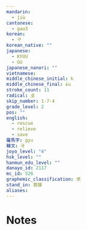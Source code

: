 ```yaml
---
mandarin:
  - jiù
cantonese:
  - gau3
korean:
  - 구
korean_native: ""
japanese:
  - KYUU
  - GU
japanese_nanori: ""
vietnamese:
middle_chinese_initial: k
middle_chinese_final: ɨu
stroke_count: 11
radical: 攴
skip_number: 1-7-4
grade_level: 2
pos: ""
english:
  - rescue
  - relieve
  - save
羅馬字: gyu
韓文: 규
joyo_level: "4"
hsk_level: ""
hanmun_edu_level: ""
danayo_id: 2117
mc_id: 526
graphemic_classification: 求
stand_in: 救援
aliases:
---
```


# Notes
